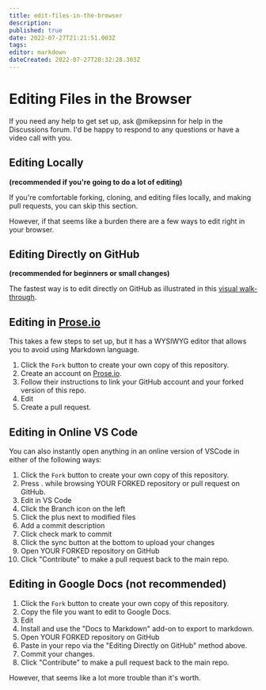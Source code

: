 ```yaml
---
title: edit-files-in-the-browser
description: 
published: true
date: 2022-07-27T21:21:51.003Z
tags: 
editor: markdown
dateCreated: 2022-07-27T20:32:28.303Z
---
```


# Editing Files in the Browser

If you need any help to get set up, ask @mikepsinn for help in the Discussions forum.  I'd be happy to respond to any questions or have a video call with you.

## Editing Locally

**(recommended if you're going to do a lot of editing)**

If you're comfortable forking, cloning, and editing files locally, and making pull requests, you can skip this section.

However, if that seems like a burden there are a few ways to edit right in your browser.

## Editing Directly on GitHub

**(recommended for beginners or small changes)**

The fastest way is to edit directly on GitHub as illustrated in this [visual walk-through](https://scribehow.com/shared/How_to_Write_a_Constitution_In_a_Democratic_Fashion__XPpT_GzCQC27ouEjEF2oXg).

## Editing in [Prose.io](https://prose.io)

This takes a few steps to set up, but it has a WYSIWYG editor that allows you to avoid using Markdown language.

1. Click the `Fork` button to create your own copy of this repository.
2. Create an account on [Prose.io](https://prose.io).
3. Follow their instructions to link your GitHub account and your forked version of this repo.
4. Edit
5. Create a pull request.

## Editing in Online VS Code

You can also instantly open anything in an online version of VSCode in either of the following ways:

1. Click the `Fork` button to create your own copy of this repository.
2. Press . while browsing YOUR FORKED repository or pull request on GitHub.
3. Edit in VS Code
4. Click the Branch icon on the left
5. Click the plus next to modified files
6. Add a commit description
7. Click check mark to commit
8. Click the sync button at the bottom to upload your changes
9. Open YOUR FORKED repository on GitHub
10. Click "Contribute" to make a pull request back to the main repo.

## Editing in Google Docs (not recommended)

1. Click the `Fork` button to create your own copy of this repository.
2. Copy the file you want to edit to Google Docs.
3. Edit
4. Install and use the "Docs to Markdown" add-on to export to markdown.
5. Open YOUR FORKED repository on GitHub
6. Paste in your repo via the "Editing Directly on GitHub" method above.
7. Commit your changes.
8. Click "Contribute" to make a pull request back to the main repo.

However, that seems like a lot more trouble than it's worth.
